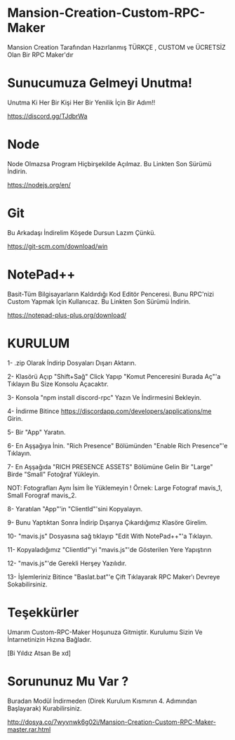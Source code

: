 # Mansion-Creation-Custom-RPC-Maker
Mansion Creation Tarafından Hazırlanmış TÜRKÇE , CUSTOM ve ÜCRETSİZ Olan Bir RPC Maker'dır

# Sunucumuza Gelmeyi Unutma!

Unutma Ki Her Bir Kişi Her Bir Yenilik İçin Bir Adım!!

https://discord.gg/TJdbrWa

# Node
Node Olmazsa Program Hiçbirşekilde Açılmaz. Bu Linkten Son Sürümü İndirin.

https://nodejs.org/en/

# Git
Bu Arkadaşı İndirelim Köşede Dursun Lazım Çünkü.

https://git-scm.com/download/win

# NotePad++
Basit-Tüm Bilgisayarların Kaldırdığı Kod Editör Penceresi. Bunu RPC'nizi Custom Yapmak İçin Kullanıcaz. 
Bu Linkten Son Sürümü İndirin.

https://notepad-plus-plus.org/download/


# KURULUM
1- .zip Olarak İndirip Dosyaları Dışarı Aktarın.

2- Klasörü Açıp "Shift+Sağ" Click Yapıp "Komut Penceresini Burada Aç"'a Tıklayın Bu Size Konsolu Açacaktır.

3- Konsola "npm install discord-rpc"  Yazın Ve İndirmesini Bekleyin.

4- İndirme Bitince https://discordapp.com/developers/applications/me Girin.

5- Bir "App" Yaratın.

6- En Aşşağıya İnin. "Rich Presence" Bölümünden "Enable Rich Presence"'e Tıklayın.

7- En Aşşağıda "RICH PRESENCE ASSETS" Bölümüne Gelin Bir "Large" Birde "Small" Fotoğraf Yükleyin.

NOT: Fotografları Aynı İsim İle Yüklemeyin ! Örnek: Large Fotograf mavis_1, Small Forograf mavis_2.

8- Yaratılan "App"'in "ClientId"'sini Kopyalayın.

9- Bunu Yaptıktan Sonra İndirip Dışarıya Çıkardığımız Klasöre Girelim. 

10- "mavis.js" Dosyasına sağ tıklayıp "Edit With NotePad++"'a Tıklayın.

11- Kopyaladığımız "ClientId"'yi "mavis.js"'de Gösterilen Yere Yapıştırın

12- "mavis.js"'de Gerekli Herşey Yazılıdır. 

13- İşlemleriniz Bitince "Baslat.bat"'e Çift Tıklayarak RPC Maker'ı Devreye Sokabilirsiniz.

# Teşekkürler

Umarım Custom-RPC-Maker Hoşunuza Gitmiştir. Kurulumu Sizin Ve İntarnetinizin Hızına Bağladır.

[Bi Yıldız Atsan Be xd]

# Sorununuz Mu Var ?

Buradan Modül İndirmeden (Direk Kurulum Kısmının 4. Adımından Başlayarak) Kurabilirsiniz.

http://dosya.co/7wyvnwk6g02i/Mansion-Creation-Custom-RPC-Maker-master.rar.html


